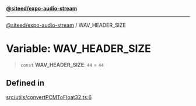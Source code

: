 [**@siteed/expo-audio-stream**](../README.md)

***

[@siteed/expo-audio-stream](../README.md) / WAV\_HEADER\_SIZE

# Variable: WAV\_HEADER\_SIZE

> `const` **WAV\_HEADER\_SIZE**: `44` = `44`

## Defined in

[src/utils/convertPCMToFloat32.ts:6](https://github.com/deeeed/expo-audio-stream/blob/dfc3843c174e3887863dde47b9001ba0e8e9e87e/packages/expo-audio-stream/src/utils/convertPCMToFloat32.ts#L6)
